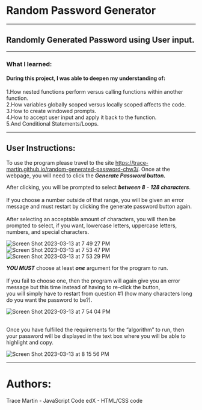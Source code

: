 # Random Password Generator
<hr>

## Randomly Generated Password using User input.

<hr>

### What I learned:

#### During this project, I was able to deepen my understanding of:

1.How nested functions perform versus calling functions within another function.<br>
2.How variables globally scoped versus locally scoped affects the code.<br>
3.How to create windowed prompts.<br>
4.How to accept user input and apply it back to the function.<br>
5.And Conditional Statements/Loops.<br>
<hr>

## User Instructions:

To use the program please travel to the site https://trace-martin.github.io/random-generated-password-chw3/.
Once at the webpage, you will need to click the ***Generate Password button.*** <br>

After clicking, you will be prompted to select ***between 8*** - ***128 characters***. <br><br>
If you choose a number outside of that range, you will be given an error message and must restart by clicking the generate password button again.<br><br>
After selecting an acceptable amount of characters, you will then be prompted to select, if you want, lowercase letters, uppercase letters, numbers, and special characters. <br>

![Screen Shot 2023-03-13 at 7 49 27 PM](https://user-images.githubusercontent.com/123417800/224871694-8a1d379b-9a7b-47e8-8f8a-653a338a5791.png)
![Screen Shot 2023-03-13 at 7 53 47 PM](https://user-images.githubusercontent.com/123417800/224875200-f44a3189-b594-4781-8796-b6fd04f538d6.png)
![Screen Shot 2023-03-13 at 7 53 29 PM](https://user-images.githubusercontent.com/123417800/224875567-1f968a07-76f4-47ea-85e4-7f2643cc2316.png)

***YOU MUST*** choose at least ***one*** argument for the program to run.<br><br>
If you fail to choose one, then the program will again give you an error message but this time instead of having to re-click the button,<br>
you will simply have to restart from question #1 (how many characters long do you want the password to be?).<br>

![Screen Shot 2023-03-13 at 7 54 04 PM](https://user-images.githubusercontent.com/123417800/224875032-b14605d1-24fa-4dd7-b8fd-331238bf66dd.png)

<br>
Once you have fulfilled the requirements for the “algorithm” to run, then your password will be displayed in the text box where you will be able to highlight and copy.<br>

![Screen Shot 2023-03-13 at 8 15 56 PM](https://user-images.githubusercontent.com/123417800/224878729-44f3f780-b7c5-400b-9252-8d5f01f6375c.png)

<hr>

# Authors:
Trace Martin - JavaScript Code
edX - HTML/CSS code
